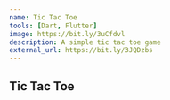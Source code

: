 ```yaml
---
name: Tic Tac Toe
tools: [Dart, Flutter]
image: https://bit.ly/3uCfdvl
description: A simple tic tac toe game
external_url: https://bit.ly/3JQDzbs
---
```


## Tic Tac Toe

